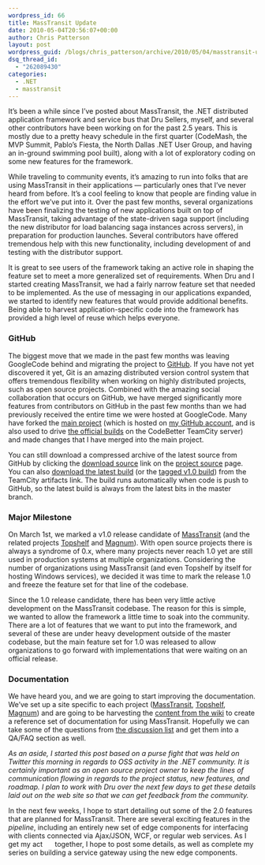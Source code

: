 ```yaml
---
wordpress_id: 66
title: MassTransit Update
date: 2010-05-04T20:56:07+00:00
author: Chris Patterson
layout: post
wordpress_guid: /blogs/chris_patterson/archive/2010/05/04/masstransit-update.aspx
dsq_thread_id:
  - "262089430"
categories:
  - .NET
  - masstransit
---
```

It&#8217;s been a while since I&#8217;ve posted about MassTransit, the .NET distributed application framework and service bus that Dru Sellers, myself, and several other contributors have been working on for the past 2.5 years. This is mostly due to a pretty heavy schedule in the first quarter (CodeMash, the MVP Summit, Pablo&#8217;s Fiesta, the North Dallas .NET User Group, and having an in-ground swimming pool built), along with a lot of exploratory coding on some new features for the framework. 

While traveling to community events, it&#8217;s amazing to run into folks that are using MassTransit in their applications &#8212; particularly ones that I&#8217;ve never heard from before. It&#8217;s a cool feeling to know that people are finding value in the effort we&#8217;ve put into it. Over the past few months, several organizations have been finalizing the testing of new applications built on top of MassTransit, taking advantage of the state-driven saga support (including the new distributor for load balancing saga instances across servers), in preparation for production launches. Several contributors have offered tremendous help with this new functionality, including development of and testing with the distributor support. 

It is great to see users of the framework taking an active role in shaping the feature set to meet a more generalized set of requirements. When Dru and I started creating MassTransit, we had a fairly narrow feature set that needed to be implemented. As the use of messaging in our applications expanded, we started to identify new features that would provide additional benefits. Being able to harvest application-specific code into the framework has provided a high level of reuse which helps everyone. 

### GitHub

The biggest move that we made in the past few months was leaving GoogleCode behind and migrating the project to [GitHub](http://github.com/phatboyg). If you have not yet discovered it yet, Git is an amazing distributed version control system that offers tremendous flexibility when working on highly distributed projects, such as open source projects. Combined with the amazing social collaboration that occurs on GitHub, we have merged significantly more features from contributors on GitHub in the past few months than we had previously received the entire time we were hosted at GoogleCode. Many have forked the [main project](http://github.com/phatboyg/MassTransit) (which is hosted on [my GitHub account](http://github.com/phatboyg), and is also used to drive [the official builds](http://teamcity.codebetter.com/project.html?projectId=project6&tab=projectOverview) on the CodeBetter TeamCity server) and made changes that I have merged into the main project. 

You can still download a compressed archive of the latest source from GitHub by clicking the [download source](http://github.com/phatboyg/MassTransit) link on the [project source](http://github.com/phatboyg/MassTransit) page. You can also [download the latest build](http://teamcity.codebetter.com/viewType.html?buildTypeId=bt8&tab=buildTypeStatusDiv) (or the [tagged v1.0 build](http://teamcity.codebetter.com/viewLog.html?buildId=10337&buildTypeId=bt8&tab=artifacts)) from the TeamCity artifacts link. The build runs automatically when code is push to GitHub, so the latest build is always from the latest bits in the master branch. 

### Major Milestone

On March 1st, we marked a v1.0 release candidate of [MassTransit](http://masstransit-project.com/) (and the related projects [Topshelf](http://topshelf-project.com/) and [Magnum](http://magnum-project.net/)). With open source projects there is always a syndrome of 0.x, where many projects never reach 1.0 yet are still used in production systems at multiple organizations. Considering the number of organizations using MassTransit (and even Topshelf by itself for hosting Windows services), we decided it was time to mark the release 1.0 and freeze the feature set for that line of the codebase. 

Since the 1.0 release candidate, there has been very little active development on the MassTransit codebase. The reason for this is simple, we wanted to allow the framework a little time to soak into the community. There are a lot of features that we want to put into the framework, and several of these are under heavy development outside of the master codebase, but the main feature set for 1.0 was released to allow organizations to go forward with implementations that were waiting on an official release. 

### Documentation

We have heard you, and we are going to start improving the documentation. We&#8217;ve set up a site specific to each project ([MassTransit](http://masstransit-project.com/), [Topshelf](http://topshelf-project.com/), [Magnum](http://magnum-project.net/)) and are going to be harvesting the [content from the wiki](http://masstransit.pbworks.com/) to create a reference set of documentation for using MassTransit. Hopefully we can take some of the questions from [the discussion list](http://groups.google.com/group/masstransit-discuss) and get them into a QA/FAQ section as well. 

_As an aside, I started this post based on a purse fight that was held on Twitter this morning in regards to OSS activity in the .NET community. It is certainly important as an open source project owner to keep the lines of communication flowing in regards to the project status, new features, and roadmap. I plan to work with Dru over the next few days to get these details laid out on the web site so that we can get feedback from the community._ 

In the next few weeks, I hope to start detailing out some of the 2.0 features that are planned for MassTransit. There are several exciting features in the _pipeline_, including an entirely new set of edge components for interfacing with clients connected via Ajax/JSON, WCF, or regular web services. As I get my act<span style="color:white">ors</span> together, I hope to post some details, as well as complete my series on building a service gateway using the new edge components.